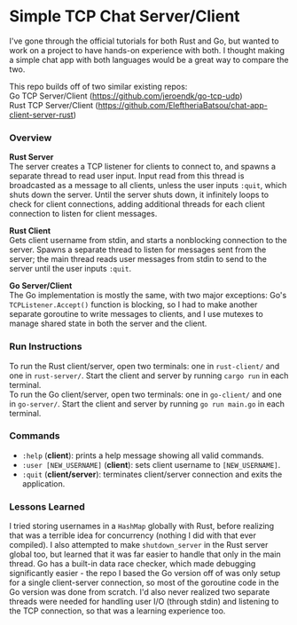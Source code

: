 
# Simple TCP Chat Server/Client
I've gone through the official tutorials for both Rust and Go, but wanted to work on a project to have hands-on experience with both. I thought making a simple chat app with both languages would be a great way to compare the two.

This repo builds off of two similar existing repos:  
Go TCP Server/Client (https://github.com/jeroendk/go-tcp-udp)  
Rust TCP Server/Client (https://github.com/EleftheriaBatsou/chat-app-client-server-rust)

### Overview
**Rust Server**  
The server creates a TCP listener for clients to connect to, and spawns a separate thread to read user input. Input read from this thread is broadcasted as a message to all clients, unless the user inputs `:quit`, which shuts down the server. Until the server shuts down, it infinitely loops to check for client connections, adding additional threads for each client connection to listen for client messages.

**Rust Client**  
Gets client username from stdin, and starts a nonblocking connection to the server. Spawns a separate thread to listen for messages sent from the server; the main thread reads user messages from stdin to send to the server until the user inputs `:quit`.  

**Go Server/Client**  
The Go implementation is mostly the same, with two major exceptions: Go's `TCPListener.Accept()` function is blocking, so I had to make another separate goroutine to write messages to clients, and I use mutexes to manage shared state in both the server and the client.

### Run Instructions

To run the Rust client/server, open two terminals: one in `rust-client/` and one in `rust-server/`. Start the client and server by running `cargo run` in each terminal.  
To run the Go client/server, open two terminals: one in `go-client/` and one in `go-server/`. Start the client and server by running `go run main.go` in each terminal.

### Commands

- `:help` (**client**): prints a help message showing all valid commands.
- `:user [NEW_USERNAME]` (**client**): sets client username to `[NEW_USERNAME]`.
- `:quit` (**client/server**): terminates client/server connection and exits the application.

### Lessons Learned

I tried storing usernames in a `HashMap` globally with Rust, before realizing that was a terrible idea for concurrency (nothing I did with that ever compiled). I also attempted to make `shutdown_server` in the Rust server global too, but learned that it was far easier to handle that only in the main thread.
Go has a built-in data race checker, which made debugging significantly easier - the repo I based the Go version off of was only setup for a single client-server connection, so most of the goroutine code in the Go version was done from scratch. I'd also never realized two separate threads were needed for handling user I/O (through stdin) and listening to the TCP connection, so that was a learning experience too.
